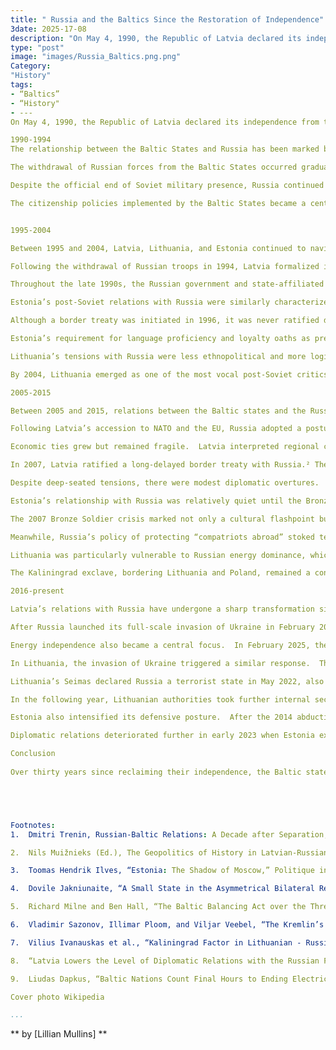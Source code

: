 ```yaml
--- 
title: " Russia and the Baltics Since the Restoration of Independence"
3date: 2025-17-08
description: "On May 4, 1990, the Republic of Latvia declared its independence from the Soviet Union, ending fifty years of occupation that began in 1940."
type: "post"
image: "images/Russia_Baltics.png.png" 
Category:
"History" 
tags:
- “Baltics”
- “History"
- ---
On May 4, 1990, the Republic of Latvia declared its independence from the Soviet Union, ending fifty years of occupation that began in 1940.  Similarly, Lithuania and Estonia celebrated the 35th anniversary of their independence restoration in 2025 - Lithuania on March 11 and Estonia on March 30.  As the Baltic States mark over three decades of sovereignty following the dissolution of the Soviet Union, it becomes essential to analyze their evolving relationship with the Russian Federation, the Soviet Union’s successor state.  Despite each Baltic nation possessing a unique historical trajectory, their experiences share many parallels, particularly in how they have navigated their relations with their former occupier.

1990-1994
The relationship between the Baltic States and Russia has been marked by considerable tension since the dissolution of the Soviet Union.  Following the declaration of independence, the Baltic States were confronted with the presence of Soviet military forces who remained including personnel at the strategically significant skrunda-1 radar station.  Estonia had between 12,000 and 14,000 Russian soldiers, and Lithuania was home to approximately 20,000 to 22,000 Soviet military personnel.¹  These forces remained stationed in the Baltic states until 1994, despite the official declarations of independence.

The withdrawal of Russian forces from the Baltic States occurred gradually, with Lithuania seeing the final pullout in 1993, followed by Estonia and Latvia in 1994.  This marked a significant moment in the post-Soviet transition¹, signaling the definitive end of Russian military influence in the region.  In the aftermath of this withdrawal, the Baltic States increasingly focused on consolidating their independence and reinforcing their commitment to Western integration, particularly  regarding  joining European institutions and securing membership in NATO.

Despite the official end of Soviet military presence, Russia continued to assert influence over the region, especially through its criticism of the treatment of ethnic Russians of various international organizations, including the United Nations, the Organization for Security and Cooperation in Europe (OSCE), the Council of Europe, and the Organization for Baltic Sea States.  These appeals often framed the situation in the Baltics as a human rights crisis², with exaggerated claims that policies towards Russians were akin to apartheid or that there had been instances of genocide.

The citizenship policies implemented by the Baltic States became a central focus of these criticisms.  Lithuania, in contrast to its Baltic counterparts, granted automatic citizenship to nearly all residents, including ethnic Russians.  However, Estonia and Latvia required  passing a language proficiency test in the national language and apply for naturalization.²  Russia utilized these differences as a key point in its diplomatic efforts, accusing the Baltic States of marginalizing ethnic Russians and creating a “second-class” status for them.  While these tensions were particularly pronounced in Latvia and Estonia due to the larger Russian-speaking populations, Lithuania also faced criticism, albeit to a lesser extent, due to its smaller Russian demographic.  Russia’s criticisms of these citizenship policies have continued to fuel diplomatic friction between the two sides, and the issue remains a point of contention.


1995-2004

Between 1995 and 2004, Latvia, Lithuania, and Estonia continued to navigate complex diplomatic terrain in their relationships with the Russian Federation.  This period was marked by the post-Soviet transition, the Baltic states’ pursuit of Euro-Atlantic integration, and Russia’s attempts to maintain regional influence.  While each Baltic state faced unique bilateral challenges, common threads included disputes over border treatment, continued tensions surrounding Russian-speaking minorities, and geopolitical friction stemming from NATO and EU enlargement. 

Following the withdrawal of Russian troops in 1994, Latvia formalized its strategic orientation, the Foreign Policy Concept for 1995-2005.This identified EU and NATO membership as national priorities, alongside the pursuit of normalized relations with Russia.By 1997, Latvia and Russia had drafted a border treaty, including the Abrene region² annexed by the Soviet Union.  While the Latvian government approved the draft in December 1997, Russia withheld its signature, leveraging the treaty to obstruct Latvia’s NATO and EU accession.  ²

Throughout the late 1990s, the Russian government and state-affiliated media consistently criticized Latvia’s treatment of its Russian-speaking population.  Tensions peaked in 1998 with a bombing near the Russian embassy in Riga, which Russian authorities attributed to rising Latvian nationalism.²  Annual commemorations of the Latvian Legionnaires and reforms to minority education became hot points in Russia’s efforts to delegitimize Latvia internationally.Between 1998 and 2004, Latvian-Russian relations stagnated, with Russia making periodic attempts to stir internal dissent and delay Latvia’s Western integration.  Upon Latvia’s addition to NATO and the EU in 2004, Moscow effectively deprioritized bilateral relations. 

Estonia’s post-Soviet relations with Russia were similarly characterized by unresolved historical legacies and political trajectory.  The withdrawal of Russian forces by 1994 did not settle underlying disputes, particularly concerning border demarcation and the rights of Estonia’s large Russian-speaking minority.

Although a border treaty was initiated in 1996, it was never ratified due to disagreements over Estonia’s reference to legal continuity from its pre-World War 2 independence.  Russia viewed this language as a rejection of Soviet legitimacy and used it as justification to delay ratification indefinitely.³

Estonia’s requirement for language proficiency and loyalty oaths as prerequisites for citizenship became a focal point of Russian critique, with Moscow framing these laws as discriminatory.  Russian media increasingly portrayed Estonia as a Russophobic state, with these narratives laying the groundwork for more aggressive cyber and disinformation campaigns in subsequent years.

Lithuania’s tensions with Russia were less ethnopolitical and more logistical and economic.  Despite having a smaller Russian-speaking population, Lithuania’s strategic location positioned it at the center of key transit and energy disputes.  Lithuania’s insistence on EU visa standards during accession negotiations clashed with Russian demands for unhindered transit to and from Kaliningrad.⁴  The compromise was a special facilitated travel document system, which, while accepted, added friction to bilateral ties. During this time, Lithuania also pursued energy diversification strategies and began investing in Western energy infrastructure and reducing reliance on Russian pipelines.⁴

By 2004, Lithuania emerged as one of the most vocal post-Soviet critics of Russian foreign policy.  Its accession to NATO and the EU, like Latvia and Estonia, was viewed by Russia as a strategic loss. However, Lithuania’s firm commitment to transatlantic institutions allowed it to assert a distinct foreign policy identity.

2005-2015

Between 2005 and 2015, relations between the Baltic states and the Russian Federation transformed from cautious coexistence to open confrontation.  This period began with modest efforts at institutional engagement and culminated in stark geopolitical realignment.  

Following Latvia’s accession to NATO and the EU, Russia adopted a posture of “strategic indifference” toward bilateral ties.  While Latvia emphasized multilateral cooperation through frameworks like the Council of the Baltic States, Russia viewed such institutions primarily as tools for asserting influence.⁵

Economic ties grew but remained fragile.  Latvia interpreted regional cooperation as a mechanism for ensuring stability and prosperity, while Russia sought to leverage energy exports as geopolitical tools, fostering division within the EU.  Russian foreign policy towards Latvia lacked coherence, moving back and forth between cooperation and policies that reflected suspicion, nationalism, and a refusal to confront Soviet-era legacies, such as denying the 1940 occupation.

In 2007, Latvia ratified a long-delayed border treaty with Russia.² The treaty’s ratification finally closed a decades-long chapter of legal ambiguity but did little to fundamentally change the tone of bilateral relations, which remained as “negative stability”.

Despite deep-seated tensions, there were modest diplomatic overtures.  In 2010, Latvian President Valdis Zatlers visited Moscow, signaling an interest in constructive engagement. The Latvian and Russian prime ministers met in 2013 at the Baltic Sea Forum, showing an ongoing economic dialogue.

Estonia’s relationship with Russia was relatively quiet until the Bronze Soldier crisis of 2007.⁶  In April of that year, the Estonian government relocated a Soviet-era World War 2 monument from central Tallinn to a military cemetery, sparking violent protests by Russian-speaking residents and fierce condemnation from Moscow.  Following the monument’s relocation, Estonia was hit with an unprecedented wave of coordinated cyberattacks targeting banks, ministries, and media outlets.  These attacks, which are attributed to Russian actors, though not officially claimed, marked a new era in asymmetric state aggression.  Estonia responded to this by internationalizing the issue through appeals to NATO and the EU, and by establishing the NATO Cooperative Cyber Defense Centre of Excellence in Tallinn in 2009, positioning Estonia as a leader in cybersecurity.⁶

The 2007 Bronze Soldier crisis marked not only a cultural flashpoint but also the advent of cyber warfare as a strategic tool.  Russia’s large-scale military exercises, such as Zapad 2009 and Zapad 2013, alarmed Baltic governments, who viewed them as rehearsals for invasion scenarios.  These fears intensified after Russia annexed Crimea in 2014, which became a watershed moment.  All three Baltic states lobbied strongly for NATO’s Enhanced Forward Presence, leading to the deployment of multinational battlegroups to Latvia, Lithuania, and Estonia in 2017.⁷

Meanwhile, Russia’s policy of protecting “compatriots abroad” stoked tensions in Latvia and Estonia, where large Russian-speaking minorities were subject to controversial language and citizenship policies.  The Kremlin’s rhetoric of framing these minorities as victims of discrimination was mirrored in state-sponsored media campaigns, contributing to fears of hybrid warfare and internal destabilization.  In response, Baltic states tightened media regulations and expelled individuals linked to Russian intelligence operations.

Lithuania was particularly vulnerable to Russian energy dominance, which Moscow had exploited throughout the 2000s.  In response, Lithuania built the KlaipėdaLNG terminal, which opened in 2014, to reduce reliance on Russian natural gas and energy.  Lithuania also pushed for EU-wide energy solidarity, supporting the idea of an “energy NATO” to counteract Russia’s divide-and-conquer strategy within the EU.⁴

The Kaliningrad exclave, bordering Lithuania and Poland, remained a constant source of friction.  Russian officials periodically escalated tensions by threatening to deploy Iskander missiles to Kaliningrad in retaliation for NATO’s missile defense installations in Europe.  The region became a highlight in the broader East-West military standoff.⁷

2016-present

Latvia’s relations with Russia have undergone a sharp transformation since 2016, shaped by regional tensions, the invasion of Ukraine, and a push for energy and political independence.  In 2018, the Latvian parliament condemned Russia’s actions during the Kerch Strait incident, which signaled early alignment with broader European criticism of Russian aggression.  This foreshadowed a deeper rupture that would follow in 2022.

After Russia launched its full-scale invasion of Ukraine in February 2022, Latvia swiftly condemned the aggression, supported Ukraine with humanitarian and military aid, and imposed sweeping sanctions.³  Latvian authorities banned Russian state media broadcasts, declared Russia a state sponsor of terrorism, and restricted entry for Russian citizens holding Schengen visas.  In January, 2023, Latvia formally downgraded diplomatic relations by expelling the Russian ambassador and recalling its own envoy from Moscow.  Russia responded in kind.⁸

Energy independence also became a central focus.  In February 2025, the Baltic states disconnected from the Russian electricity grid and fully integrated with the European power network, which was a decisive move in decoupling from Russian influence.⁹  Throughout this period, Latvia has steadily deepened integration with Western institutions like NATO and the European Union.  While Russian authorities have never disclosed the full extent of support provided to organizations and individuals in Latvia, fragmentary information occasionally appeared in Russian-language local press, hinting at covert influence efforts.

In Lithuania, the invasion of Ukraine triggered a similar response.  The government condemned the war, declared a national emergency, and requested NATO consultations under Article 4.  Following revelations of Russian war crimes in Bucha, Lithuania expelled the Russian ambassador and closed the Russian consulate in Klaipėda.  In retaliation, Russia withdrew its consent for Lithuania's consulate in Saint Petersburg.

Lithuania’s Seimas declared Russia a terrorist state in May 2022, also identifying its actions in Ukraine as genocide.  That June, Lithuania announced restrictions on the transit of sanctioned Russian goods to Kaliningrad via its territory, prompting diplomatic backlash.⁸  In September, it joined Latvia, Estonia, and Poland in banning most Russian citizens with Schengen visas from entry.

In the following year, Lithuanian authorities took further internal security measures, identifying hundreds of Russian and Belarusian residents as national security threats and revoking their residence permits.⁹  In October 2024, Lithuania formally denounced bilateral treaties with Russia and Belarus, including those related to taxation and legal cooperation.  The energy shift in early 2025 marked the culmination of years of strategic divergence.

Estonia also intensified its defensive posture.  After the 2014 abduction of Estonian officer Eston Kohver by Russian agents, construction of a high-security border fence began with significant segments being completed by 2023.⁵ Estonia reacted strongly to the 2022 invasion by expelling Russian diplomats, banning state-controlled media, and designating Russia a terrorist state. 

Diplomatic relations deteriorated further in early 2023 when Estonia expelled 21 Russian diplomats and technical staff.⁵  Russia retaliated by expelling Estonia’s ambassador, effectively downgrading relations.  In February 2024, tensions escalated further when Russia placed Estonian Prime Minister Kaja Kallas on a wanted list over the dismantling of Soviet monuments.  The culmination of years of distancing came in February 2025 when Estonia joined the other Baltic states in disconnecting from the Russian grid and joining the EU electricity system.⁹

Conclusion
	
Over thirty years since reclaiming their independence, the Baltic states have moved from reluctant coexistence with Russia to firm estrangement.  What began as a fraught post-Soviet transition defined by troop withdrawals and disputes over citizenship has evolved into a relationship shaped by sharp geopolitical confrontation, particularly after Russia’s annexation of Crimea and its full-scale invasion of Ukraine.  Despite the pressures of geography and history, Latvia, Lithuania, and Estonia have charted a consistent course toward Euro-Atlantic integration, democratic consolidation, and strategic autonomy.These developments culminated in their recent energy decoupling from Russia.  In doing so, the Baltic states have not only reasserted their sovereignty but have emerged as some of the most vocal and resolute critics of Russian aggression in Europe, underscoring their transformation from Soviet republics to frontline defenders of Western values.





Footnotes: 
1.	Dmitri Trenin, Russian-Baltic Relations: A Decade after Separation, www.bmlv.gv.at/pdf_pool/publikationen/01_brs_04_rbr.pdf.

2.	Nils Muižnieks (Ed.), The Geopolitics of History in Latvian-Russian Relations, 2011, www.lu.lv/fileadmin/user_upload/lu_portal/eng/news/The_Geopolitics_of_History_in_Latvian-Russian_Relations.pdf.

3.	Toomas Hendrik Ilves, “Estonia: The Shadow of Moscow,” Politique internationale 116 (2007): 265–280.

4.	Dovile Jakniunaite, “A Small State in the Asymmetrical Bilateral Relations: Lithuania in Lithuanian-Russian Relations since 2004,” Baltic Journal of Political Science 4.1 (2015): 70–93.

5.	Richard Milne and Ben Hall, “The Baltic Balancing Act over the Threat from Russia,” Financial Times, 18 Apr. 2024, www.ft.com/content/2047a8d3-3b6b-485a-bcfa-f42ae8e352ee.

6.	Vladimir Sazonov, Illimar Ploom, and Viljar Veebel, “The Kremlin’s Information Influence Campaigns in Estonia and Estonian Response,” TalTech Journal of European Studies 12.1 (2022): 27–59.

7.	Vilius Ivanauskas et al., “Kaliningrad Factor in Lithuanian - Russian Relations,” Lithuanian Annual Strategic Review 15.1 (2017): 119–149. 

8.	“Latvia Lowers the Level of Diplomatic Relations with the Russian Federation,” Ārlietu Ministrija, www.mfa.gov.lv/en/article/latvia-lowers-level-diplomatic-relations-russian-federation.

9.	Liudas Dapkus, “Baltic Nations Count Final Hours to Ending Electricity Ties to Russia,” AP News, 6 Feb. 2025, apnews.com/article/lithuania-baltics-russia-estonia-latvia-electricity-8a4da3b60cccf0c2fe7746496e941a71.

Cover photo Wikipedia

...
```


** by [Lillian Mullins] ** 
